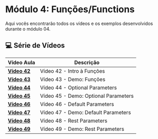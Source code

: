 # Módulo 4: Funções/Functions

Aqui vocês encontrarão todos os vídeos e os exemplos desenvolvidos durante o módulo 04.

## 💻 Série de Vídeos

| Vídeo Aula | Descrição |
|---|---|
| **[Vídeo 42](https://youtu.be/AU7-s7Ucock)** | Vídeo 42 - Intro à Funções  |
| **[Vídeo 43](https://youtu.be/DHTQwvXcZOs)** | Vídeo 43 - Demo: Funções  |
| **[Vídeo 44](https://youtu.be/faHgw09dcsw)** | Vídeo 44 - Optional Parameters |
| **[Vídeo 45](https://youtu.be/8lkQjfuif8c)** | Vídeo 45 - Demo: Optional Parameters |
| **[Vídeo 46](https://youtu.be/zbnwyJybtPg)** | Vídeo 46 - Default Parameters |
| **[Vídeo 47]()** | Vídeo 47 - Demo: Default Parameters  |
| **[Vídeo 48]()** | Vídeo 48 - Rest Parameters |
| **[Vídeo 49]()** | Vídeo 49 - Demo: Rest Parameters |

